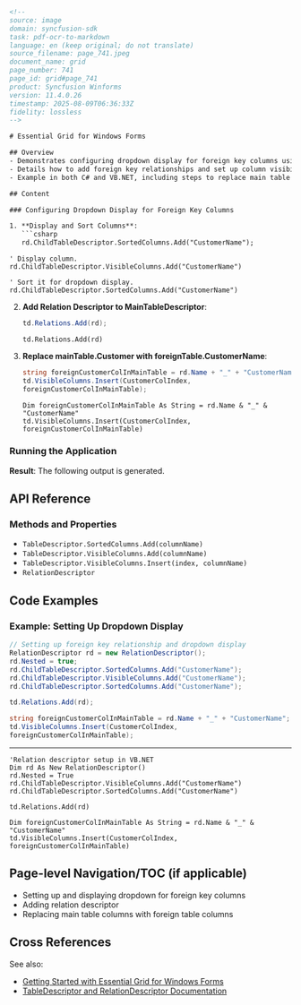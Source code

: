 ```html
<!--
source: image
domain: syncfusion-sdk
task: pdf-ocr-to-markdown
language: en (keep original; do not translate)
source_filename: page_741.jpeg
document_name: grid
page_number: 741
page_id: grid#page_741
product: Syncfusion Winforms
version: 11.4.0.26
timestamp: 2025-08-09T06:36:33Z
fidelity: lossless
-->

# Essential Grid for Windows Forms

## Overview
- Demonstrates configuring dropdown display for foreign key columns using the `RelationDescriptor` and `TableDescriptor`.
- Details how to add foreign key relationships and set up column visibility and sorting.
- Example in both C# and VB.NET, including steps to replace main table columns with foreign table columns.

## Content

### Configuring Dropdown Display for Foreign Key Columns

1. **Display and Sort Columns**:
   ```csharp
   rd.ChildTableDescriptor.SortedColumns.Add("CustomerName");
   ```

   ```vb.net
   ' Display column.
   rd.ChildTableDescriptor.VisibleColumns.Add("CustomerName")

   ' Sort it for dropdown display.
   rd.ChildTableDescriptor.SortedColumns.Add("CustomerName")
   ```

2. **Add Relation Descriptor to MainTableDescriptor**:
   ```csharp
   td.Relations.Add(rd);
   ```

   ```vb.net
   td.Relations.Add(rd)
   ```

3. **Replace mainTable.Customer with foreignTable.CustomerName**:
   ```csharp
   string foreignCustomerColInMainTable = rd.Name + "_" + "CustomerName";
   td.VisibleColumns.Insert(CustomerColIndex,
   foreignCustomerColInMainTable);
   ```

   ```vb.net
   Dim foreignCustomerColInMainTable As String = rd.Name & "_" & "CustomerName"
   td.VisibleColumns.Insert(CustomerColIndex,
   foreignCustomerColInMainTable)
   ```

### Running the Application

**Result**: The following output is generated.

## API Reference

### Methods and Properties
- `TableDescriptor.SortedColumns.Add(columnName)` 
- `TableDescriptor.VisibleColumns.Add(columnName)`
- `TableDescriptor.VisibleColumns.Insert(index, columnName)`
- `RelationDescriptor`

## Code Examples

### Example: Setting Up Dropdown Display
```csharp
// Setting up foreign key relationship and dropdown display
RelationDescriptor rd = new RelationDescriptor();
rd.Nested = true;
rd.ChildTableDescriptor.SortedColumns.Add("CustomerName");
rd.ChildTableDescriptor.VisibleColumns.Add("CustomerName");
rd.ChildTableDescriptor.SortedColumns.Add("CustomerName");

td.Relations.Add(rd);

string foreignCustomerColInMainTable = rd.Name + "_" + "CustomerName";
td.VisibleColumns.Insert(CustomerColIndex,
foreignCustomerColInMainTable);
```

---

```vb.net
'Relation descriptor setup in VB.NET
Dim rd As New RelationDescriptor()
rd.Nested = True
rd.ChildTableDescriptor.VisibleColumns.Add("CustomerName")
rd.ChildTableDescriptor.SortedColumns.Add("CustomerName")

td.Relations.Add(rd)

Dim foreignCustomerColInMainTable As String = rd.Name & "_" & "CustomerName"
td.VisibleColumns.Insert(CustomerColIndex,
foreignCustomerColInMainTable)
```

## Page-level Navigation/TOC (if applicable)
- Setting up and displaying dropdown for foreign key columns
- Adding relation descriptor
- Replacing main table columns with foreign table columns

## Cross References
See also:
- [Getting Started with Essential Grid for Windows Forms](#)
- [TableDescriptor and RelationDescriptor Documentation](#)

<!-- tags: [Essential Grid, Windows Forms, RelationDescriptor, TableDescriptor, dropdown display, foreign key] keywords: [syncfusion, grid, dropdown, relation, table, foreign key, configuration, vb.net, csharp] -->
```